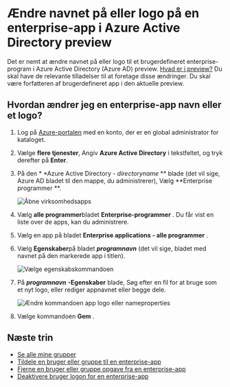 <properties
    pageTitle="Ændre navnet på eller logo på en enterprise-app i Azure Active Directory preview | Microsoft Azure"
    description="Hvordan du kan ændre navnet eller logoet til en brugerdefineret enterprise-app i Azure Active Directory"
    services="active-directory"
    documentationCenter=""
    authors="curtand"
    manager="femila"
    editor=""/>

<tags
    ms.service="active-directory"
    ms.workload="identity"
    ms.tgt_pltfrm="na"
    ms.devlang="na"
    ms.topic="article"
    ms.date="09/30/2016"
    ms.author="curtand"/>

# <a name="change-the-name-or-logo-of-an-enterprise-app-in-azure-active-directory-preview"></a>Ændre navnet på eller logo på en enterprise-app i Azure Active Directory preview

Det er nemt at ændre navnet på eller logo til et brugerdefineret enterprise-program i Azure Active Directory (Azure AD) preview. [Hvad er i preview?](active-directory-preview-explainer.md) Du skal have de relevante tilladelser til at foretage disse ændringer. Du skal være forfatteren af brugerdefineret app i den aktuelle preview.

## <a name="how-do-i-change-an-enterprise-apps-name-or-logo"></a>Hvordan ændrer jeg en enterprise-app navn eller et logo?

1. Log på [Azure-portalen](https://portal.azure.com) med en konto, der er en global administrator for kataloget.

2. Vælge **flere tjenester**, Angiv **Azure Active Directory** i tekstfeltet, og tryk derefter på **Enter**.

3. På den * *Azure Active Directory - *directoryname* ** blade (det vil sige, Azure AD bladet til den mappe, du administrerer), Vælg **Enterprise programmer **.

    ![Åbne virksomhedsapps](./media/active-directory-coreapps-change-app-logo-azure-portal/open-enterprise-apps.png)

4. Vælg **alle programmer**bladet **Enterprise-programmer** . Du får vist en liste over de apps, kan du administrere.

5. Vælg en app på bladet **Enterprise applications - alle programmer** .

6. Vælg **Egenskaber**på bladet ***programnavn*** (det vil sige, bladet med navnet på den markerede app i titlen).

    ![Vælge egenskabskommandoen](./media/active-directory-coreapps-change-app-logo-azure-portal/select-app.png)

7. På ***programnavn*** **-Egenskaber** blade, Søg efter en fil for at bruge som et nyt logo, eller rediger appnavnet eller begge dele.

    ![Ændre kommandoen app logo eller nameproperties](./media/active-directory-coreapps-change-app-logo-azure-portal/change-logo.png)

8. Vælge kommandoen **Gem** .

## <a name="next-steps"></a>Næste trin

- [Se alle mine grupper](active-directory-groups-view-azure-portal.md)
- [Tildele en bruger eller gruppe til en enterprise-app](active-directory-coreapps-assign-user-azure-portal.md)
- [Fjerne en bruger eller gruppe opgave fra en enterprise-app](active-directory-coreapps-remove-assignment-azure-portal.md)
- [Deaktivere bruger logon for en enterprise-app](active-directory-coreapps-disable-app-azure-portal.md)
